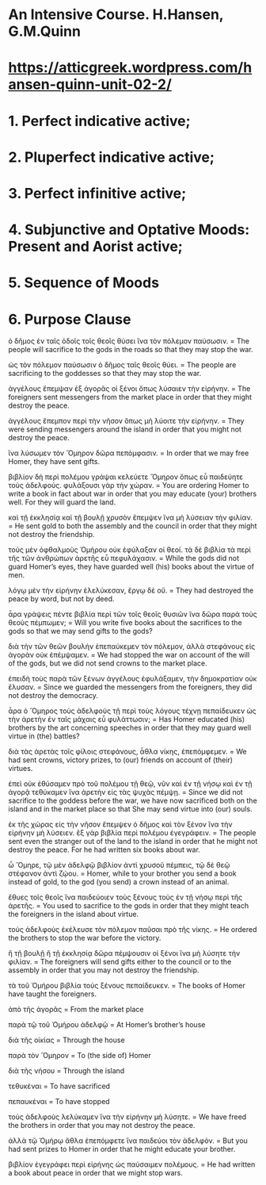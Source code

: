 # An Intensive Course. H.Hansen, G.M.Quinn
# https://atticgreek.wordpress.com/hansen-quinn-unit-02-2/

# 1.  Perfect indicative active;
# 2.  Pluperfect indicative active;
# 3.  Perfect infinitive active;
# 4.  Subjunctive and Optative Moods: Present and Aorist active;
# 5.  Sequence of Moods
# 6.  Purpose Clause

ὁ δῆμος ἐν ταῖς ὁδοῖς τοῖς θεοῖς θύσει ἵνα τὸν πόλεμον παύσωσιν. = The people will sacrifice to the gods in the roads so that they may stop the war.

ὡς τὸν πόλεμον παύσωσιν ὁ δῆμος ταῖς θεοῖς θύει. = The people are sacrificing to the goddesses so that they may stop the war.

ἀγγέλους ἔπεμψαν ἐξ ἀγορᾶς οἱ ξένοι ὅπως λύσαιεν τὴν εἰρήνην. = The foreigners sent messengers from the market place in order that they might destroy the peace.

ἀγγέλους ἔπεμπον περὶ τὴν νῆσον ὅπως μὴ λύοιτε τὴν εἰρήνην. = They were sending messengers around the island in order that you might not destroy the peace.

ἵνα λύσωμεν τὸν Ὅμηρον δῶρα πεπόμφασιν. = In order that we may free Homer, they have sent gifts.

βιβλίον δὴ περὶ πολέμου γράψαι κελεύετε Ὅμηρον ὅπως εὖ παιδεύητε τοὺς ἀδελφούς. φυλάξουσι γὰρ τὴν χώραν. = You are ordering Homer to write a book in fact about war in order that you may educate (your) brothers well. For they will guard the land.

καὶ τῇ ἐκκλησίᾳ καὶ τῇ βουλῇ χρυσὸν ἔπεμψεν ἵνα μὴ λύσειαν τὴν φιλίαν. = He sent gold to both the assembly and the council in order that they might not destroy the friendship.

τοὺς μὲν ὀφθαλμοὺς Ὁμήρου οὐκ ἐφύλαξαν οἱ θεοί. τὰ δὲ βιβλία τὰ περὶ τῆς τῶν ἀνθρώπων ἀρετῆς εὖ πεφυλάχασιν. = While the gods did not guard Homer’s eyes, they have guarded well (his) books about the virtue of men.

λόγῳ μὲν τὴν εἰρήνην ἐλελύκεσαν, ἔργῳ δὲ οὔ. = They had destroyed the peace by word, but not by deed.

ἆρα γράψεις πέντε βιβλία περὶ τῶν τοῖς θεοῖς θυσιῶν ἵνα δῶρα παρὰ τοὺς θεοὺς πέμπωμεν; = Will you write five books about the sacrifices to the gods so that we may send gifts to the gods?

διὰ τὴν τῶν θεῶν βουλὴν ἐπεπαύκεμεν τὸν πόλεμον, ἀλλὰ στεφάνους εἰς ἀγορὰν οὐκ ἐπέμψαμεν. = We had stopped the war on account of the will of the gods, but we did not send crowns to the market place.

ἐπειδὴ τοὺς παρὰ τῶν ξένων ἀγγέλους ἐφυλάξαμεν, τὴν δημοκρατίαν οὐκ ἔλυσαν. = Since we guarded the messengers from the foreigners, they did not destroy the democracy.

ἆρα ὁ Ὅμηρος τοὺς ἀδελφοὺς τῇ περὶ τοὺς λόγους τέχνῃ πεπαίδευκεν ὡς τὴν ἀρετὴν ἐν ταῖς μάχαις εὖ φυλάττωσιν; = Has Homer educated (his) brothers by the art concerning speeches in order that they may guard well virtue in (the) battles?

διὰ τὰς ἀρετὰς τοῖς φίλοις στεφάνους, ἆθλα νίκης, ἐπεπόμφεμεν. = We had sent crowns, victory prizes, to (our) friends on account of (their) virtues.

ἐπεὶ οὐκ ἐθύσαμεν πρὸ τοῦ πολέμου τῇ θεῷ, νῦν καὶ ἐν τῇ νήσῳ καὶ ἐν τῇ ἀγορᾷ τεθύκαμεν ἵνα ἀρετὴν εἰς τὰς ψυχὰς πέμψῃ. = Since we did not sacrifice to the goddess before the war, we have now sacrificed both on the island and in the market place so that She may send virtue into (our) souls.

ἐκ τῆς χώρας εἰς τὴν νῆσον ἔπεμψεν ὁ δῆμος καὶ τὸν ξένον ἵνα τὴν εἰρήνην μὴ λύσειεν. ἓξ γὰρ βιβλία περὶ πολέμου ἐγεγράφειν. = The people sent even the stranger out of the land to the island in order that he might not destroy the peace. For he had written six books about war.

ὦ Ὅμηρε, τῷ μὲν ἀδελφῷ βιβλίον ἀντὶ χρυσοῦ πέμπεις, τῷ δὲ θεῷ στέφανον ἀντὶ ζῴου. = Homer, while to your brother you send a book instead of gold, to the god (you send) a crown instead of an animal.

ἔθυες τοῖς θεοῖς ἵνα παιδεύοιεν τοὺς ξένους τοὺς ἐν τῇ νήσῳ περὶ τῆς ἀρετῆς. = You used to sacrifice to the gods in order that they might teach the foreigners in the island about virtue.

τοὺς ἀδελφοὺς ἐκέλευσε τὸν πόλεμον παῦσαι πρὸ τῆς νίκης. = He ordered the brothers to stop the war before the victory.

ἢ τῇ βουλῇ ἢ τῇ ἐκκλησίᾳ δῶρα πέμψουσιν οἱ ξένοι ἵνα μὴ λύσητε τὴν φιλίαν. = The foreigners will send gifts either to the council or to the assembly in order that you may not destroy the friendship.

τὰ τοῦ Ὁμήρου βιβλία τοὺς ξένους πεπαίδευκεν. = The books of Homer have taught the foreigners.


ἀπὸ τῆς ἀγορᾶς = From the market place

παρὰ τῷ τοῦ Ὁμήρου ἀδελφῷ = At Homer’s brother’s house

διὰ τῆς οἰκίας = Through the house

παρὰ τὸν Ὅμηρον = To (the side of) Homer

διὰ τῆς νήσου = Through the island

τεθυκέναι = To have sacrificed

πεπαυκέναι = To have stopped


τοὺς ἀδελφοὺς λελύκαμεν ἵνα τὴν εἰρήνην μὴ λύσητε. = We have freed the brothers in order that you may not destroy the peace.

ἀλλὰ τῷ Ὁμήρῳ ἄθλα ἐπεπόμφετε ἵνα παιδεύοι τὸν ἀδελφόν. = But you had sent prizes to Homer in order that he might educate your brother.

βιβλίον ἐγεγράφει περὶ εἰρήνης ὡς παύσαιμεν πολέμους. = He had written a book about peace in order that we might stop wars.
